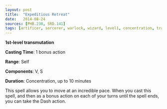 ```yaml
---
layout: post
title:  "Expeditious Retreat"
date:   2014-08-24
sources: [PHB.238, SRD.141]
tags: [artificer, sorcerer, warlock, wizard, level1, concentration, transmutation]
---
```


**1st-level transmutation**

**Casting Time**: 1 bonus action

**Range**: Self

**Components**: V, S

**Duration**: Concentration, up to 10 minutes

This spell allows you to move at an incredible pace. When you cast this spell, and then as a bonus action on each of your turns until the spell ends, you can take the Dash action.
